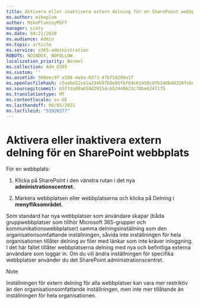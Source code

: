 ```yaml
---
title: Aktivera eller inaktivera extern delning för en SharePoint webbplats
ms.author: mikeplum
author: MikePlumleyMSFT
manager: scotv
ms.date: 04/21/2020
ms.audience: Admin
ms.topic: article
ms.service: o365-administration
ROBOTS: NOINDEX, NOFOLLOW
localization_priority: Normal
ms.collection: Adm_O365
ms.custom: ''
ms.assetid: 500eec97-a508-4a9a-8373-47b758209a1f
ms.openlocfilehash: c5aabe52ce1a294b97b0e85fbf04c61456c87b240b40328febe1634aad1a17c6
ms.sourcegitcommit: b5f7da89a650d2915dc652449623c78be6247175
ms.translationtype: MT
ms.contentlocale: sv-SE
ms.lasthandoff: 08/05/2021
ms.locfileid: "53920377"
---
```

# <a name="turn-external-sharing-on-or-off-for-a-sharepoint-site"></a>Aktivera eller inaktivera extern delning för en SharePoint webbplats

För en webbplats:
  
1. Klicka på SharePoint i den vänstra rutan i det nya **administrationscentret.**
    
2. Markera webbplatsen eller webbplatserna och klicka på Delning i **menyfliksområdet.**
    
Som standard har nya webbplatser som användare skapar (båda gruppwebbplatser som tillhör Microsoft 365-grupper och kommunikationswebbplatser) samma delningsinställning som den organisationsomfattande inställningen, såvida inte inställningen för hela organisationen tillåter delning av filer med länkar som inte kräver inloggning. I det här fallet tillåter webbplatserna delning med nya och befintliga externa användare som loggar in. Om du vill ändra inställningen för specifika webbplatser använder du det SharePoint administrationscentret.
  
> [!NOTE]
> Inställningen för extern delning för alla webbplatser kan vara mer restriktiv än den organisationsomfattande inställningen, men inte mer tillåtande än inställningen för hela organisationen. 
  


